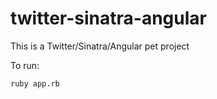 twitter-sinatra-angular
=======================

This is a Twitter/Sinatra/Angular pet project

To run:

	ruby app.rb
